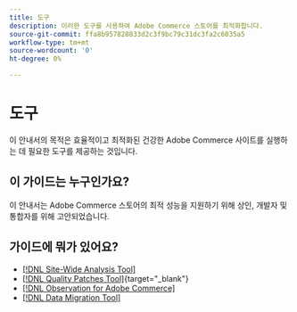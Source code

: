 ```yaml
---
title: 도구
description: 이러한 도구를 사용하여 Adobe Commerce 스토어를 최적화합니다.
source-git-commit: ffa8b957828833d2c3f9bc79c31dc3fa2c6035a5
workflow-type: tm+mt
source-wordcount: '0'
ht-degree: 0%

---
```


# 도구

이 안내서의 목적은 효율적이고 최적화된 건강한 Adobe Commerce 사이트를 실행하는 데 필요한 도구를 제공하는 것입니다.

## 이 가이드는 누구인가요?

이 안내서는 Adobe Commerce 스토어의 최적 성능을 지원하기 위해 상인, 개발자 및 통합자를 위해 고안되었습니다.

## 가이드에 뭐가 있어요?

* [[!DNL Site-Wide Analysis Tool]](../tools/site-wide-analysis-tool/intro.md)
* [[!DNL Quality Patches Tool]](https://experienceleague.adobe.com/tools/commerce-quality-patches/index.html){target=&quot;_blank&quot;}
* [[!DNL Observation for Adobe Commerce]](../tools/observation-for-adobe-commerce/intro.md)
* [[!DNL Data Migration Tool]](data-migration-tool/how-migration-works.md)
